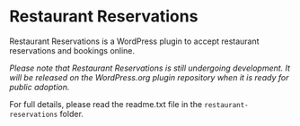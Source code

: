 Restaurant Reservations
=======================

Restaurant Reservations is a WordPress plugin to accept restaurant reservations
and bookings online.

*Please note that Restaurant Reservations is still undergoing development. It
will be released on the WordPress.org plugin repository when it is ready for
public adoption.*

For full details, please read the readme.txt file in the ```restaurant-reservations```
folder.
